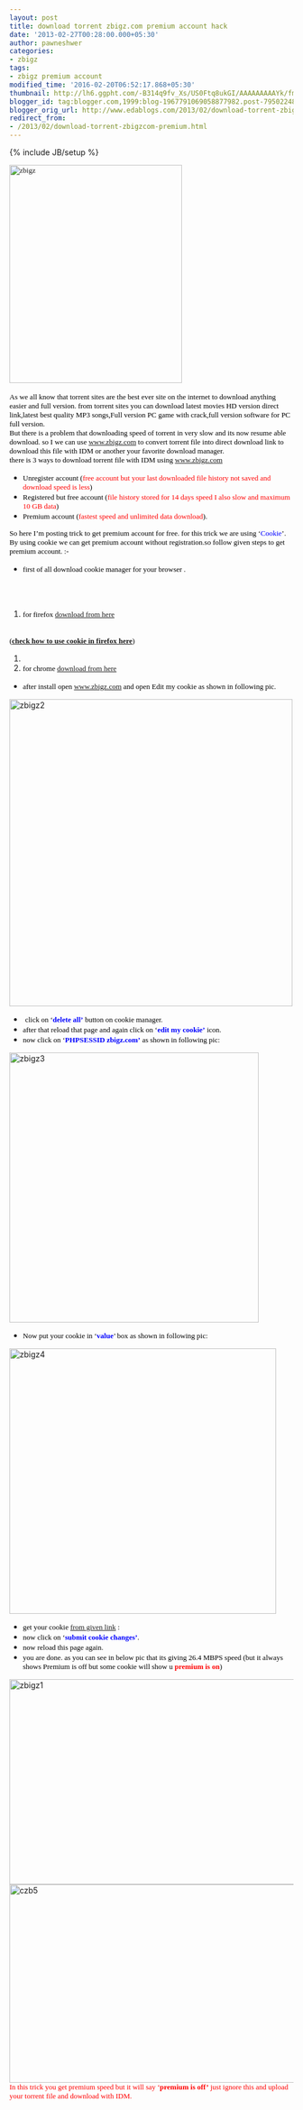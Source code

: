 ```yaml
---
layout: post
title: download torrent zbigz.com premium account hack
date: '2013-02-27T00:28:00.000+05:30'
author: pawneshwer
categories:
- zbigz
tags:
- zbigz premium account
modified_time: '2016-02-20T06:52:17.868+05:30'
thumbnail: http://lh6.ggpht.com/-B314q9fv_Xs/US0Ftq8ukGI/AAAAAAAAAYk/fmQjveoKHSo/s72-c/zbigz_thumb%25255B1%25255D.jpg?imgmax=800
blogger_id: tag:blogger.com,1999:blog-1967791069058877982.post-795022484584218278
blogger_orig_url: http://www.edablogs.com/2013/02/download-torrent-zbigzcom-premium.html
redirect_from:
- /2013/02/download-torrent-zbigzcom-premium.html
---
```


{% include JB/setup %}

<div dir="ltr" style="text-align: left;" trbidi="on"><div dir="ltr" style="text-align: left;" trbidi="on"><span style="color: black; font-family: verdana; font-size: small;"><a href="http://lh4.ggpht.com/-AfxmAansjIA/US0Fr6hXzDI/AAAAAAAAAYc/4S6P3MkfaTw/s1600-h/zbigz%25255B4%25255D.jpg"><img alt="zbigz" border="0" height="387" src="http://lh6.ggpht.com/-B314q9fv_Xs/US0Ftq8ukGI/AAAAAAAAAYk/fmQjveoKHSo/zbigz_thumb%25255B1%25255D.jpg?imgmax=800" style="background-image: none; border-bottom-width: 0px; border-left-width: 0px; border-right-width: 0px; border-top-width: 0px; display: inline; padding-left: 0px; padding-right: 0px; padding-top: 0px;" title="zbigz" width="306" /></a></span></div><div dir="ltr" style="text-align: left;" trbidi="on"><span style="color: black; font-family: verdana; font-size: small;"></span>    <br /><span style="color: black; font-family: verdana; font-size: small;"><span style="font-size: small;">As we all know that torrent sites are the best ever site on the internet to download anything easier and full version. from torrent sites you can download latest movies HD version direct link,latest best quality MP3 songs,Full version PC game with crack,full version software for PC full version</span>.</span>     <br /><span style="color: black; font-family: verdana; font-size: small;"><span style="font-size: small;">But there is a problem that downloading speed of torrent in very slow and its now resume able download. so I we can use </span><a class="raju" href="http://www.zbigz.com/"><span style="font-size: small;">www.zbigz.com</span></a><span style="font-size: small;"> to convert torrent file into direct download link to download this file with IDM or another your favorite download manager</span>.</span>     <br /><span style="color: black; font-family: verdana; font-size: small;"><span style="font-size: small;">there is 3 ways to download torrent file with IDM using </span><a href="http://www.zbigz.com/"><span style="font-size: small;">www.zbigz.com</span></a></span></div><div dir="ltr" style="text-align: left;" trbidi="on"><ul><li><span style="color: black; font-family: verdana; font-size: small;"><span style="font-size: small;">Unregister account (<span style="color: red;">free account but your last downloaded file history not saved and download speed is less</span>)</span></span> </li><li><span style="color: black; font-family: verdana; font-size: small;"><span style="font-size: small;">Registered but free account (<span style="color: red;">file history stored for 14 days speed I also slow and maximum 10 GB data</span>)</span></span> </li><li><span style="color: black; font-family: verdana; font-size: small;"><span style="font-size: small;">Premium account (<span style="color: red;">fastest speed and unlimited data download</span>).</span></span> </li></ul></div><div dir="ltr" style="text-align: left;" trbidi="on"><span style="color: black; font-family: verdana; font-size: small;"><span style="font-size: small;">So here I’m posting trick to get premium account for free. for this trick we are using ‘<span style="color: blue;">Cookie</span>’. By using cookie we can get premium account without registration.so follow given steps to get premium account</span>. :-</span>     </div><div dir="ltr" style="text-align: left;" trbidi="on"><ul><li><span style="color: black; font-family: verdana; font-size: small;"><span style="font-size: small;">first of all download cookie manager for your browser</span> .</span> </li></ul></div><script type="text/javascript">ch_client = "pawneshwer"; ch_width = 500; ch_height = 250; ch_type = "mpu"; ch_sid = "Chitika Default"; ch_color_site_link = "0000CC"; ch_color_title = "0000CC"; ch_color_border = "FFFFFF"; ch_color_text = "000000"; ch_color_bg = "FFFFFF"; </script><br /><script src="http://scripts.chitika.net/eminimalls/amm.js" type="text/javascript"></script><br /><ol><li><span style="color: black; font-family: verdana; font-size: small;"><span style="font-size: small;">for firefox </span><a class="raju" href="https://addons.mozilla.org/en-US/firefox/addon/cookies-manager-plus/" target="_blank"><span style="font-size: small;">download from here</span></a><span style="font-size: small;"> </span></span></li></ol><span style="color: black; font-family: verdana; font-size: small;"><span style="font-size: small;"></span></span><br /><span style="color: black; font-family: verdana; font-size: small;"><span style="font-size: small;">(<b><a class="raju" href="http://www.trickslover.com/2013/02/how-to-use-zbigz-premium-cookie-in.html" target="_blank">check how to use cookie in firefox here</a></b>)</span></span> <br /><ol><li></li><li><span style="color: black; font-family: verdana; font-size: small;"><span style="font-size: small;">for chrome </span><a class="raju" href="https://chrome.google.com/webstore/detail/edit-this-cookie/fngmhnnpilhplaeedifhccceomclgfbg" target="_blank"><span style="font-size: small;">download from here</span></a></span> </li></ol><ul><li><span style="color: black; font-family: verdana; font-size: small;"><span style="font-size: small;">after install open </span><a href="http://www.zbigz.com/"><span style="font-size: small;">www.zbigz.com</span></a><span style="font-size: small;"> and open Edit my cookie as shown in following pic</span>.</span> </li></ul><a href="http://lh3.ggpht.com/-MHh1NEV2AAk/US0FvIcVkcI/AAAAAAAAAYs/-P0H8nuSCMw/s1600-h/zbigz2%25255B5%25255D.jpg"><img alt="zbigz2" border="0" height="545" src="http://lh3.ggpht.com/-PEjRzDOdEnE/US0FxFPZpNI/AAAAAAAAAY0/HEBOEE9GfDg/zbigz2_thumb%25255B2%25255D.jpg?imgmax=800" style="background-image: none; border-bottom-width: 0px; border-left-width: 0px; border-right-width: 0px; border-top-width: 0px; display: inline; padding-left: 0px; padding-right: 0px; padding-top: 0px;" title="zbigz2" width="502" /></a>   <br /><ul><li>&nbsp;<span style="color: black; font-family: verdana; font-size: small;"><span style="font-size: small;">click on ‘<span style="color: blue;"><b>delete all’</b></span> button on cookie manager</span>.</span> </li><li><span style="color: black; font-family: verdana; font-size: small;"><span style="font-size: small;">after that reload that page and again click on ‘<span style="color: blue;"><b>edit my cookie’</b></span> icon</span>.</span> </li><li><span style="color: black; font-family: verdana; font-size: small;"><span style="font-size: small;">now click on ‘<span style="color: blue;"><b>PHPSESSID zbigz.com’</b></span> as shown in following pic</span>:</span> </li></ul><a href="http://lh4.ggpht.com/-FvUrBAUec1E/US0Fym7sbNI/AAAAAAAAAY8/OvRX7VbnTbY/s1600-h/zbigz3%25255B5%25255D.jpg"><img alt="zbigz3" border="0" height="479" src="http://lh6.ggpht.com/-WosTFxy93ZY/US0F0uOqGCI/AAAAAAAAAZE/Ens_CvgehOg/zbigz3_thumb%25255B2%25255D.jpg?imgmax=800" style="background-image: none; border-bottom-width: 0px; border-left-width: 0px; border-right-width: 0px; border-top-width: 0px; display: inline; padding-left: 0px; padding-right: 0px; padding-top: 0px;" title="zbigz3" width="442" /></a>   <br /><ul><li><span style="color: black; font-family: verdana; font-size: small;"><span style="font-size: small;">Now put your cookie in ‘<span style="color: blue;"><b>value</b></span>’ box as shown in following pic</span>:</span> </li></ul><a href="http://lh4.ggpht.com/-4gwsqmh9Lcc/US0F2coNgfI/AAAAAAAAAZM/gHlJtLfEsmQ/s1600-h/zbigz4%25255B4%25255D.jpg"><img alt="zbigz4" border="0" height="471" src="http://lh6.ggpht.com/-KadzJH9aSPw/US0F4O7wJmI/AAAAAAAAAZU/qoI4ZwizGDU/zbigz4_thumb%25255B1%25255D.jpg?imgmax=800" style="background-image: none; border-bottom-width: 0px; border-left-width: 0px; border-right-width: 0px; border-top-width: 0px; display: inline; padding-left: 0px; padding-right: 0px; padding-top: 0px;" title="zbigz4" width="473" /></a>   <br /><ul><li><span style="color: black; font-family: verdana; font-size: small;"><span style="font-size: small;">get your cookie </span><a class="raju" href="http://www.trickslover.com/2013/02/zbigzcom-premium-account-cookie-100.html" target="_blank"><span style="font-size: small;">from given link</span></a> :</span> </li><li><span style="color: black; font-family: verdana; font-size: small;"><span style="font-size: small;">now click on ‘<span style="color: blue;"><b>submit cookie changes’</b></span></span>.</span> </li><li><span style="color: black; font-family: verdana; font-size: small;"><span style="font-size: small;">now reload this page again</span>.</span> </li><li><span style="color: black; font-family: verdana; font-size: small;"><span style="font-size: small;">you are done. as you can see in below pic that its giving 26.4 MBPS speed (but it always shows Premium is off but some cookie will show u <span style="color: red;"><strong>premium is on</strong></span>)</span> </span></li></ul><a href="http://lh5.ggpht.com/-QapvLAD6BPY/US0F6B7PlbI/AAAAAAAAAZc/hcbS42VreKo/s1600-h/zbigz1%25255B4%25255D.jpg"><img alt="zbigz1" border="0" height="364" src="http://lh3.ggpht.com/-xX-E12jN3cY/US0F774mj9I/AAAAAAAAAZk/iHtP5FUGcKo/zbigz1_thumb%25255B1%25255D.jpg?imgmax=800" style="background-image: none; border-bottom-width: 0px; border-left-width: 0px; border-right-width: 0px; border-top-width: 0px; display: inline; padding-left: 0px; padding-right: 0px; padding-top: 0px;" title="zbigz1" width="600" /></a>   <br /><a href="http://lh3.ggpht.com/-0Us8lj6YW2A/US9ZrVWqB2I/AAAAAAAAAa0/_GJKYCzuI9o/s1600-h/czb5%25255B3%25255D.jpg"><img alt="czb5" border="0" height="352" src="http://lh4.ggpht.com/-ASJyKBmx4Q4/US9ZtQHDn5I/AAAAAAAAAa8/2EqKYuNAqQg/czb5_thumb%25255B1%25255D.jpg?imgmax=800" style="background-image: none; border-bottom-width: 0px; border-left-width: 0px; border-right-width: 0px; border-top-width: 0px; display: inline; padding-left: 0px; padding-right: 0px; padding-top: 0px;" title="czb5" width="610" /></a>   <br /><span style="color: red; font-family: verdana; font-size: small;">In this trick you get premium speed but it will say ‘<b>premium is off’</b> just ignore this and upload your torrent file and download with IDM.</span>  </div>